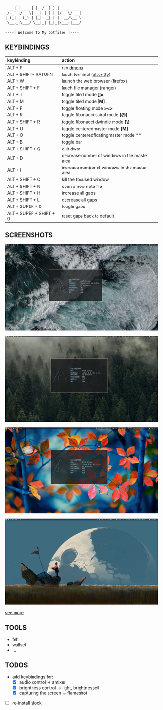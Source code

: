 ```
     _       _    __ _ _
  __| | ___ | |_ / _(_) | ___  ___
 / _` |/ _ \| __| |_| | |/ _ \/ __|
| (_| | (_) | |_|  _| | |  __/\__ \
 \__,_|\___/ \__|_| |_|_|\___||___/

----[ Welcome To My Dotfiles ]----
```

## KEYBINDINGS

|       keybinding        |                   action                      |
|:------------------------|:----------------------------------------------|
| ALT + P                 | run [dmenu](tools.suckless.org/dmenu)         |
| ALT + SHIFT+ RATURN     | lauch terminal ([alacritty](alcritty.org))    |
| ALT + W                 | launch the web browser (firefox)              |
| ALT + SHIFT + F         | lauch file manager (ranger)                   |
| ALT + T                 | toggle tiled mode **[]=**                     |
| ALT + M                 | toggle tiled mode **\[M]**                    |
| ALT + F                 | toggle floating mode **><>**                  |
| ALT + R                 | toggle fibonacci spiral mode **(@)**          |
| ALT + SHIFT + R         | toggle fibonacci dwindle mode **[\\]**        |
| ALT + U                 | toggle centeredmaster mode **[M]**            |
| ALT + O                 | toggle centeredfloatingmaster mode **|M|**    |
| ALT + B                 | toggle bar                                    |
| ALT + SHIFT + Q         | quit dwm                                      |
| ALT + D                 | decrease number of windows in the master area |
| ALT + I                 | increase number of windows in the master area |
| ALT + SHIFT + C         | kill the focused window                       |
| ALT + SHIFT + N         | open a new note file                          |
| ALT + SHIFT + H         | increase all gaps                             |
| ALT + SHIFT + L         | decrease all gaps                             |
| ALT + SUPER + 0         | toogle gaps                                   |
| ALT + SUPER + SHIFT + 0 | reset gaps back to default                    |


## SCREENSHOTS

<!-- ### dwm -->

![](screenshots/dwm/2024-02-18_14-42.png)
<!-- ![](screenshots/dwm/2024-02-18_14-44_1.png) -->
![](screenshots/dwm/2024-02-18_14-45.png)
<!-- ![](screenshots/dwm/2024-02-18_14-46.png) -->
![](screenshots/dwm/2024-02-18_14-49.png)
<!-- ![](screenshots/dwm/dwm-18-02-24.png) -->
![](screenshots/dwm/dwm-05-02-24-21.png)
<!-- ![](screenshots/dwm/dwm-27-01-24.png) -->

[see more](./screenshots)


## TOOLS

* feh
* wallset
* ...


## TODOS

- add keybindings for:
    - [X] audio control -> amixer
    - [X] brightness control -> light, brightnessctl
    - [X] capturing the screen -> flameshot
- [ ] re-install slock

